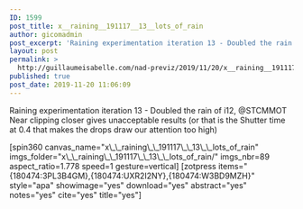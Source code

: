 ```yaml
---
ID: 1599
post_title: x__raining__191117__13__lots_of_rain
author: gicomadmin
post_excerpt: 'Raining experimentation iteration 13 - Doubled the rain of i12, @STCMMOT Near clipping closer gives unacceptable results (or that is the Shutter time at 0.4 that makes the drops draw our attention too high)'
layout: post
permalink: >
  http://guillaumeisabelle.com/nad-previz/2019/11/20/x__raining__191117__13__lots_of_rain/
published: true
post_date: 2019-11-20 11:06:09
---
```

<!-- wp:paragraph -->

Raining experimentation iteration 13 - Doubled the rain of i12, @STCMMOT Near clipping closer gives unacceptable results (or that is the Shutter time at 0.4 that makes the drops draw our attention too high)

<!-- /wp:paragraph -->

<!-- wp:shortcode --> [spin360 canvas_name="x\_\_raining\_\_191117\_\_13\_\_lots_of_rain" imgs_folder="x\_\_raining\_\_191117\_\_13\_\_lots_of_rain/" imgs_nbr=89 aspect_ratio=1.778 speed=1 gesture=vertical] 

<!-- /wp:shortcode -->

<!-- wp:shortcode --> [zotpress items="{180474:3PL3B4GM},{180474:UXR2I2NY},{180474:W3BD9MZH}" style="apa" showimage="yes" download="yes" abstract="yes" notes="yes" cite="yes" title="yes"] 

<!-- /wp:shortcode -->